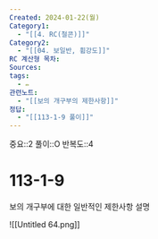 ```yaml
---
Created: 2024-01-22(월)
Category1:
  - "[[4. RC(철콘)]]"
Category2:
  - "[[04. 보일반, 휨강도]]"
RC 계산형 목차: 
Sources: 
tags:
  - ✏️
관련노트:
  - "[[보의 개구부의 제한사항]]"
정답:
  - "[[113-1-9 풀이]]"
---
```

중요::2
풀이::O
반복도::4

#  113-1-9

보의 개구부에 대한 일반적인 제한사항 설명


![[Untitled 64.png]]